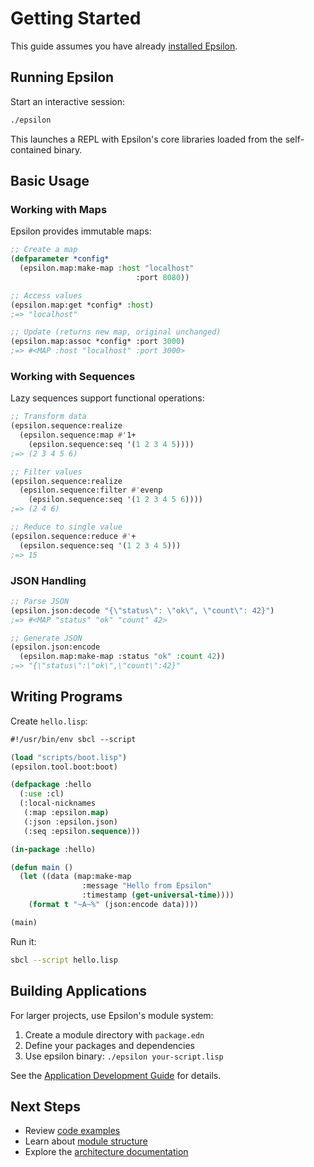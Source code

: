 # Getting Started

This guide assumes you have already [installed Epsilon](installation.md).

## Running Epsilon

Start an interactive session:

```bash
./epsilon
```

This launches a REPL with Epsilon's core libraries loaded from the self-contained binary.

## Basic Usage

### Working with Maps

Epsilon provides immutable maps:

```lisp
;; Create a map
(defparameter *config* 
  (epsilon.map:make-map :host "localhost" 
                            :port 8080))

;; Access values
(epsilon.map:get *config* :host)
;=> "localhost"

;; Update (returns new map, original unchanged)
(epsilon.map:assoc *config* :port 3000)
;=> #<MAP :host "localhost" :port 3000>
```

### Working with Sequences

Lazy sequences support functional operations:

```lisp
;; Transform data
(epsilon.sequence:realize 
  (epsilon.sequence:map #'1+ 
    (epsilon.sequence:seq '(1 2 3 4 5))))
;=> (2 3 4 5 6)

;; Filter values  
(epsilon.sequence:realize 
  (epsilon.sequence:filter #'evenp 
    (epsilon.sequence:seq '(1 2 3 4 5 6))))
;=> (2 4 6)

;; Reduce to single value
(epsilon.sequence:reduce #'+ 
  (epsilon.sequence:seq '(1 2 3 4 5)))
;=> 15
```

### JSON Handling

```lisp
;; Parse JSON
(epsilon.json:decode "{\"status\": \"ok\", \"count\": 42}")
;=> #<MAP "status" "ok" "count" 42>

;; Generate JSON
(epsilon.json:encode 
  (epsilon.map:make-map :status "ok" :count 42))
;=> "{\"status\":\"ok\",\"count\":42}"
```

## Writing Programs

Create `hello.lisp`:

```lisp
#!/usr/bin/env sbcl --script

(load "scripts/boot.lisp")
(epsilon.tool.boot:boot)

(defpackage :hello
  (:use :cl)
  (:local-nicknames
   (:map :epsilon.map)
   (:json :epsilon.json)
   (:seq :epsilon.sequence)))

(in-package :hello)

(defun main ()
  (let ((data (map:make-map 
                :message "Hello from Epsilon"
                :timestamp (get-universal-time))))
    (format t "~A~%" (json:encode data))))

(main)
```

Run it:

```bash
sbcl --script hello.lisp
```

## Building Applications

For larger projects, use Epsilon's module system:

1. Create a module directory with `package.edn`
2. Define your packages and dependencies
3. Use epsilon binary: `./epsilon your-script.lisp`

See the [Application Development Guide](app-development-guide.md) for details.

## Next Steps

- Review [code examples](examples.md)
- Learn about [module structure](../architecture/module-management.md)
- Explore the [architecture documentation](../architecture/)
